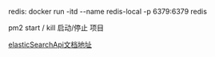 
redis:
docker run -itd --name redis-local -p 6379:6379 redis



pm2 start / kill  启动/停止 项目


[elasticSearchApi文档地址](https://www.elastic.co/guide/en/elasticsearch/client/javascript-api/16.x/api-reference.html)